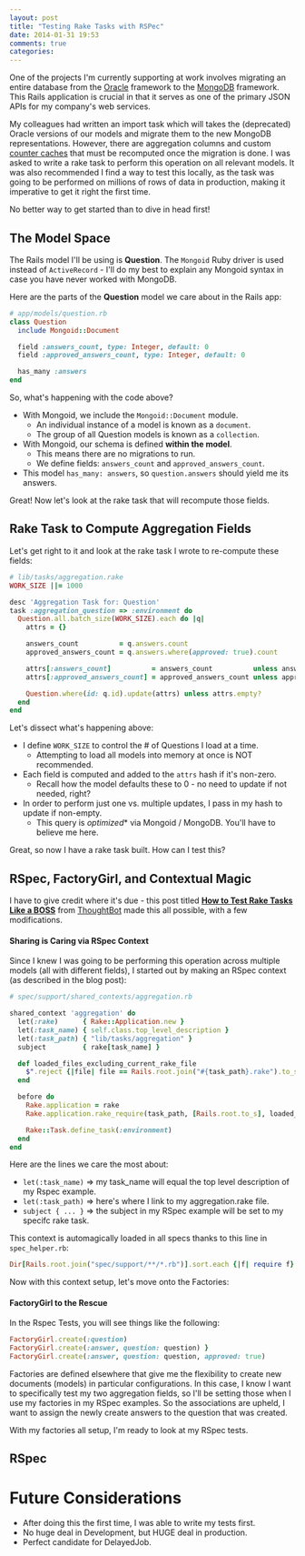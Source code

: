 ```yaml
---
layout: post
title: "Testing Rake Tasks with RSPec"
date: 2014-01-31 19:53
comments: true
categories: 
---
```


One of the projects I'm currently supporting at work involves migrating an entire database from the [Oracle](http://www.oracle.com/index.html) framework to the [MongoDB](http://www.mongodb.org/) framework. This Rails application is crucial in that it serves as one of the primary JSON APIs for my company's web services.

My colleagues had written an import task which will takes the (deprecated) Oracle versions of our models and migrate them to the new MongoDB representations. However, there are aggregation columns and custom [counter caches](http://railscasts.com/episodes/23-counter-cache-column) that must be recomputed once the migration is done. I was asked to write a rake task to perform this operation on all relevant models. It was also recommended I find a way to test this locally, as the task was going to be performed on millions of rows of data in production, making it imperative to get it right the first time.

No better way to get started than to dive in head first!

## The Model Space

The Rails model I'll be using is **Question**. The `Mongoid` Ruby driver is used instead of `ActiveRecord` - I'll do my best to explain any Mongoid syntax in case you have never worked with MongoDB.

Here are the parts of the **Question** model we care about in the Rails app:

```ruby
# app/models/question.rb
class Question
  include Mongoid::Document

  field :answers_count, type: Integer, default: 0
  field :approved_answers_count, type: Integer, default: 0

  has_many :answers
end
```

So, what's happening with the code above?

- With Mongoid, we include the `Mongoid::Document` module.
	- An individual instance of a model is known as a `document`.
	- The group of all Question models is known as a `collection`.
- With Mongoid, our schema is defined **within the model**.
	- This means there are no migrations to run.
	- We define fields: `answers_count` and `approved_answers_count`.
- This model `has_many: answers`, so `question.answers` should yield me its answers.

Great! Now let's look at the rake task that will recompute those fields.

## Rake Task to Compute Aggregation Fields

Let's get right to it and look at the rake task I wrote to re-compute these fields:

```ruby
# lib/tasks/aggregation.rake
WORK_SIZE ||= 1000

desc 'Aggregation Task for: Question'
task :aggregation_question => :environment do
  Question.all.batch_size(WORK_SIZE).each do |q|
    attrs = {}

    answers_count          = q.answers.count
    approved_answers_count = q.answers.where(approved: true).count

    attrs[:answers_count]          = answers_count          unless answers_count.zero?
    attrs[:approved_answers_count] = approved_answers_count unless approved_answers_count.zero?

    Question.where(id: q.id).update(attrs) unless attrs.empty?
  end
end
```

Let's dissect what's happening above:

- I define `WORK_SIZE` to control the # of Questions I load at a time.
	- Attempting to load all models into memory at once is NOT recommended.
- Each field is computed and added to the `attrs` hash if it's non-zero.
	- Recall how the model defaults these to 0 - no need to update if not needed, right?
- In order to perform just one vs. multiple updates, I pass in my hash to update if non-empty.
	- This query is *optimized** via Mongoid / MongoDB. You'll have to believe me here.

Great, so now I have a rake task built. How can I test this?

## RSpec, FactoryGirl, and Contextual Magic

I have to give credit where it's due - this post titled **[How to Test Rake Tasks Like a BOSS](http://robots.thoughtbot.com/test-rake-tasks-like-a-boss)** from [ThoughtBot](http://www.thoughtbot.com) made this all possible, with a few modifications.

#### Sharing is Caring via RSpec Context

Since I knew I was going to be performing this operation across multiple models (all with different fields), I started out by making an RSpec context (as described in the blog post):

```ruby
# spec/support/shared_contexts/aggregation.rb

shared_context 'aggregation' do
  let(:rake)      { Rake::Application.new }
  let(:task_name) { self.class.top_level_description }
  let(:task_path) { "lib/tasks/aggregation" }
  subject         { rake[task_name] }

  def loaded_files_excluding_current_rake_file
    $".reject {|file| file == Rails.root.join("#{task_path}.rake").to_s }
  end

  before do
    Rake.application = rake
    Rake.application.rake_require(task_path, [Rails.root.to_s], loaded_files_excluding_current_rake_file)

    Rake::Task.define_task(:environment)
  end
end
```

Here are the lines we care the most about:

- `let(:task_name)` => my task_name will equal the top level description of my Rspec example.
- `let(:task_path)` => here's where I link to my aggregation.rake file.
- `subject { ... }` => the subject in my RSpec example will be set to my specifc rake task.

This context is automagically loaded in all specs thanks to this line in `spec_helper.rb`:

```ruby
Dir[Rails.root.join("spec/support/**/*.rb")].sort.each {|f| require f}
```

Now with this context setup, let's move onto the Factories:

#### FactoryGirl to the Rescue

In the Rspec Tests, you will see things like the following:

```ruby
FactoryGirl.create(:question)
FactoryGirl.create(:answer, question: question) }
FactoryGirl.create(:answer, question: question, approved: true)

```

Factories are defined elsewhere that give me the flexibility to create new documents (models) in particular configurations. In this case, I know I want to specifically test my two aggregation fields, so I'll be setting those when I use my factories in my RSpec examples. So the associations are upheld, I want to assign the newly create answers to the question that was created.

With my factories all setup, I'm ready to look at my RSpec tests.

## RSpec 

# Future Considerations

- After doing this the first time, I was able to write my tests first.
- No huge deal in Development, but HUGE deal in production.
- Perfect candidate for DelayedJob.